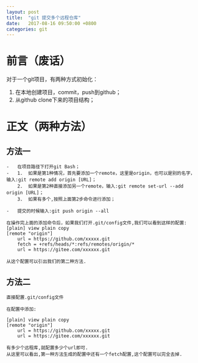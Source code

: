 ```yaml
---
layout: post
title:  "git 提交多个远程仓库"
date:   2017-08-16 09:50:00 +0800
categories: git
---
```

# 前言（废话）
对于一个git项目，有两种方式初始化：
1.  在本地创建项目，commit，push到github；
2.  从github clone下来的项目结构；

# 正文（两种方法）
## 方法一
```
-   在项目路径下打开git Bash；
-   1.  如果是第1种情况，首先要添加一个remote，这里是origin，也可以是别的名字，输入:git remote add origin [URL]；
    2.  如果是第2种直接添加另一个remote，输入:git remote set-url --add origin [URL]；
    3.  如果有多个,按照上面第2步命令进行添加；

-   提交的时候输入:git push origin --all

在操作完上面的添加命令后，如果我们打开.git/config文件,我们可以看到这样的配置:
[plain] view plain copy
[remote "origin"]  
    url = https://github.com/xxxxx.git
    fetch = +refs/heads/*:refs/remotes/origin/*
    url = https://gitee.com/xxxxxx.git

从这个配置可以引出我们的第二种方法.
```

## 方法二
```
直接配置.git/config文件

在配置中添加:

[plain] view plain copy
[remote "origin"]
    url = https://github.com/xxxxx.git 
    url = https://gitee.com/xxxxxx.git

有多少个远程库,就配置多少个url即可.
从这里可以看出,第一种方法生成的配置中还有一个fetch配置,这个配置可以完全去掉.
```